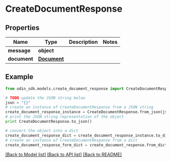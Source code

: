 # CreateDocumentResponse


## Properties

Name | Type | Description | Notes
------------ | ------------- | ------------- | -------------
**message** | **object** |  | 
**document** | [**Document**](Document.md) |  | 

## Example

```python
from odin_sdk.models.create_document_response import CreateDocumentResponse

# TODO update the JSON string below
json = "{}"
# create an instance of CreateDocumentResponse from a JSON string
create_document_response_instance = CreateDocumentResponse.from_json(json)
# print the JSON string representation of the object
print CreateDocumentResponse.to_json()

# convert the object into a dict
create_document_response_dict = create_document_response_instance.to_dict()
# create an instance of CreateDocumentResponse from a dict
create_document_response_form_dict = create_document_response.from_dict(create_document_response_dict)
```
[[Back to Model list]](../README.md#documentation-for-models) [[Back to API list]](../README.md#documentation-for-api-endpoints) [[Back to README]](../README.md)


